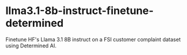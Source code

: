 # llma3.1-8b-instruct-finetune-determined
Finetune HF's Llama 3.1 8B instruct on a FSI customer complaint dataset using Determined AI.

